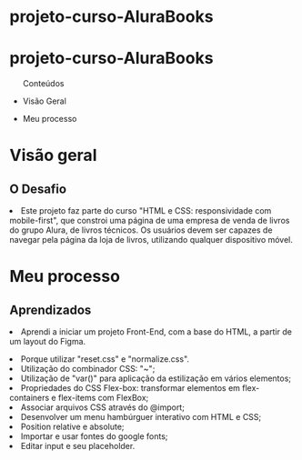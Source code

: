 # projeto-curso-AluraBooks

<h1> projeto-curso-AluraBooks </h1>

<ul>Conteúdos
  <li><p>Visão Geral</p></li> 
    <li><p>Meu processo</p></li>
  
  </ul>

<h1>Visão geral</>

   <h2>O Desafio</h2>
  <li>Este projeto faz parte do curso "HTML e CSS: responsividade com mobile-first", que constroi uma página de uma empresa de venda de livros do grupo Alura, de livros técnicos. Os usuários devem ser capazes de navegar pela página da loja de livros, utilizando qualquer dispositivo móvel.</li>
  
 
<h1>Meu processo</>
  <h2>Aprendizados</h2>
  
  <li>Aprendi a iniciar um projeto Front-End, com a base do HTML, a partir de um layout do Figma.</p>
  </li>
  <li>Porque utilizar "reset.css" e "normalize.css".</li>
  <li>Utilização do combinador CSS: "~";</li>
  <li>Utilização de "var()" para aplicação da estilização em vários elementos;</li>
  <li>Propriedades do CSS Flex-box: transformar elementos em flex-containers e flex-items com FlexBox;
  </li>
  <li>Associar arquivos CSS através do @import;</li>
  <li>Desenvolver um menu hambúrguer interativo com HTML e CSS;</li>
  <li>Position relative e absolute;</li>
  <li>Importar e usar fontes do google fonts;</li>
  <li>Editar input e seu placeholder.</li>



